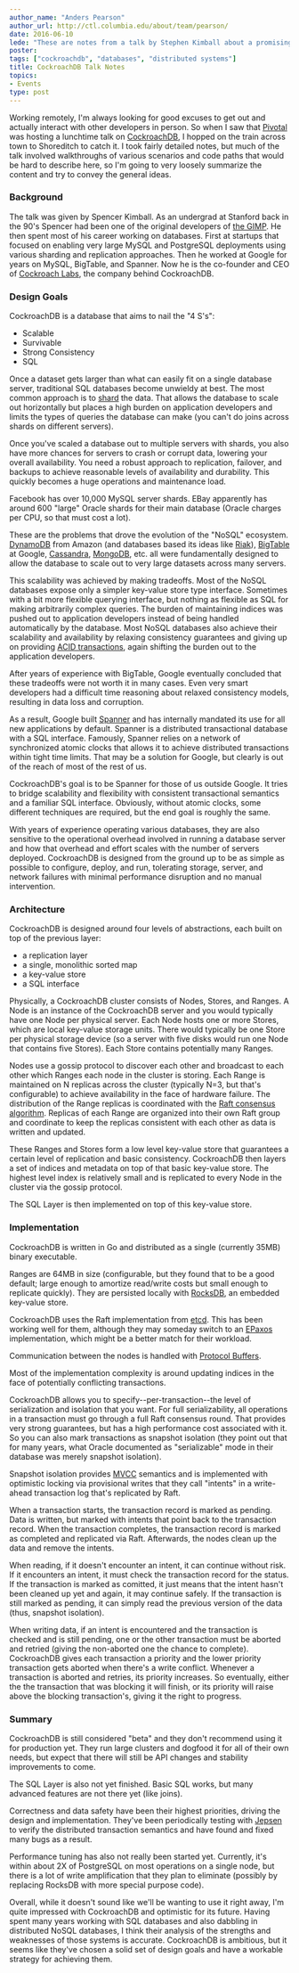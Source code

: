 ```yaml
---
author_name: "Anders Pearson"
author_url: http://ctl.columbia.edu/about/team/pearson/
date: 2016-06-10
lede: "These are notes from a talk by Stephen Kimball about a promising new open source database. While ambitious in its priorities, it seems like CockroachDS developers have chosen a solid set of design goals and have a workable strategy for achieving them."
poster:
tags: ["cockroachdb", "databases", "distributed systems"]
title: CockroachDB Talk Notes
topics:
- Events
type: post
---
```


Working remotely, I'm always looking for good excuses to get out and
actually interact with other developers in person. So when I saw that
[Pivotal](http://pivotal.io/) was hosting a lunchtime talk on
[CockroachDB](https://www.cockroachlabs.com/), I hopped on the train
across town to Shoreditch to catch it. I took fairly detailed notes,
but much of the talk involved walkthroughs of various scenarios and
code paths that would be hard to describe here, so I'm going to very
loosely summarize the content and try to convey the general ideas.

### Background

The talk was given by Spencer Kimball. As an undergrad at Stanford
back in the 90's Spencer had been one of the original developers of
[the GIMP](https://www.gimp.org/). He then spent most of his career
working on databases. First at startups that focused on enabling very
large MySQL and PostgreSQL deployments using various sharding and
replication approaches. Then he worked at Google for years on MySQL,
BigTable, and Spanner. Now he is the co-founder and CEO of
[Cockroach Labs](https://www.cockroachlabs.com/), the company behind
CockroachDB.

### Design Goals

CockroachDB is a database that aims to nail the "4 S's":

* Scalable
* Survivable
* Strong Consistency
* SQL

Once a dataset gets larger than what can easily fit on a single
database server, traditional SQL databases become unwieldy at
best. The most common approach is to
[shard](https://en.wikipedia.org/wiki/Shard_\(database_architecture\))
the data. That allows the database to scale out horizontally but
places a high burden on application developers and limits the types of
queries the database can make (you can't do joins across shards on
different servers).

Once you've scaled a database out to multiple servers with shards, you
also have more chances for servers to crash or corrupt data, lowering
your overall availability. You need a robust approach to replication,
failover, and backups to achieve reasonable levels of availability and
durability. This quickly becomes a huge operations and maintenance
load.

Facebook has over 10,000 MySQL server shards. EBay apparently has
around 600 "large" Oracle shards for their main database (Oracle
charges per CPU, so that must cost a lot).

These are the problems that drove the evolution of the "NoSQL"
ecosystem. [DynamoDB](https://aws.amazon.com/dynamodb/) from Amazon
(and databases based its ideas like
[Riak](http://basho.com/products/)),
[BigTable](https://cloud.google.com/bigtable/) at Google,
[Cassandra](http://cassandra.apache.org/),
[MongoDB](https://www.mongodb.com/), etc. all were fundamentally
designed to allow the database to scale out to very large datasets
across many servers.

This scalability was achieved by making tradeoffs. Most of the NoSQL
databases expose only a simpler key-value store type
interface. Sometimes with a bit more flexible querying interface, but
nothing as flexible as SQL for making arbitrarily complex queries. The
burden of maintaining indices was pushed out to application developers
instead of being handled automatically by the database. Most NoSQL
databases also achieve their scalability and availability by relaxing
consistency guarantees and giving up on providing
[ACID transactions](https://en.wikipedia.org/wiki/ACID), again
shifting the burden out to the application developers.

After years of experience with BigTable, Google eventually concluded
that these tradeoffs were not worth it in many cases. Even very smart
developers had a difficult time reasoning about relaxed consistency
models, resulting in data loss and corruption.

As a result, Google built
[Spanner](http://research.google.com/archive/spanner.html) and has
internally mandated its use for all new applications by
default. Spanner is a distributed transactional database with a SQL
interface. Famously, Spanner relies on a network of synchronized
atomic clocks that allows it to achieve distributed transactions
within tight time limits. That may be a solution for Google, but
clearly is out of the reach of most of the rest of us.

CockroachDB's goal is to be Spanner for those of us outside Google. It
tries to bridge scalability and flexibility with consistent
transactional semantics and a familiar SQL interface. Obviously,
without atomic clocks, some different techniques are required, but the
end goal is roughly the same.

With years of experience operating various databases, they are also
sensitive to the operational overhead involved in running a database
server and how that overhead and effort scales with the number of
servers deployed. CockroachDB is designed from the ground up to be as
simple as possible to configure, deploy, and run, tolerating storage,
server, and network failures with minimal performance disruption and
no manual intervention.

### Architecture

CockroachDB is designed around four levels of abstractions, each built
on top of the previous layer:

* a replication layer
* a single, monolithic sorted map
* a key-value store
* a SQL interface

Physically, a CockroachDB cluster consists of Nodes, Stores, and
Ranges. A Node is an instance of the CockroachDB server and you would
typically have one Node per physical server. Each Node hosts one or
more Stores, which are local key-value storage units. There would
typically be one Store per physical storage device (so a server with
five disks would run one Node that contains five Stores). Each Store
contains potentially many Ranges.

Nodes use a gossip protocol to discover each other and broadcast to
each other which Ranges each node in the cluster is storing. Each
Range is maintained on N replicas across the cluster (typically N=3,
but that's configurable) to achieve availability in the face of
hardware failure. The distribution of the Range replicas is
coordinated with the
[Raft consensus algorithm](https://raftconsensus.github.io/). Replicas
of each Range are organized into their own Raft group and coordinate
to keep the replicas consistent with each other as data is written and
updated.

These Ranges and Stores form a low level key-value store that
guarantees a certain level of replication and basic
consistency. CockroachDB then layers a set of indices and metadata on
top of that basic key-value store. The highest level index is
relatively small and is replicated to every Node in the cluster via
the gossip protocol.

The SQL Layer is then implemented on top of this key-value store.

### Implementation

CockroachDB is written in Go and distributed as a single (currently
35MB) binary executable.

Ranges are 64MB in size (configurable, but they found that to be a
good default; large enough to amortize read/write costs but small enough
to replicate quickly). They are persisted locally with
[RocksDB](http://rocksdb.org/), an embedded key-value store.

CockroachDB uses the Raft implementation from
[etcd](https://github.com/coreos/etcd). This has been working well for
them, although they may someday switch to an
[EPaxos](http://dsrg.pdos.csail.mit.edu/2014/01/10/epaxos/)
implementation, which might be a better match for their workload.

Communication between the nodes is handled with
[Protocol Buffers](https://developers.google.com/protocol-buffers/).

Most of the implementation complexity is around updating indices in
the face of potentially conflicting transactions.

CockroachDB allows you to specify--per-transaction--the level of
serialization and isolation that you want. For full serializability,
all operations in a transaction must go through a full Raft consensus
round. That provides very strong guarantees, but has a high
performance cost associated with it. So you can also mark transactions
as snapshot isolation (they point out that for many years, what Oracle
documented as "serializable" mode in their database was merely
snapshot isolation).

Snapshot isolation provides
[MVCC](https://en.wikipedia.org/wiki/Multiversion_concurrency_control)
semantics and is implemented with optimistic locking via provisional
writes that they call "intents" in a write-ahead transaction log
that's replicated by Raft.

When a transaction starts, the transaction record is marked as
pending. Data is written, but marked with intents that point back to
the transaction record. When the transaction completes, the
transaction record is marked as completed and replicated via
Raft. Afterwards, the nodes clean up the data and remove the intents.

When reading, if it doesn't encounter an intent, it can continue
without risk. If it encounters an intent, it must check the
transaction record for the status. If the transaction is marked as
comitted, it just means that the intent hasn't been cleaned up yet and
again, it may continue safely. If the transaction is still marked as
pending, it can simply read the previous version of the data (thus,
snapshot isolation).

When writing data, if an intent is encountered and the transaction is
checked and is still pending, one or the other transaction must be
aborted and retried (giving the non-aborted one the chance to
complete). CockroachDB gives each transaction a priority and the lower
priority transaction gets aborted when there's a write
conflict. Whenever a transaction is aborted and retries, its priority
increases. So eventually, either the the transaction that was blocking
it will finish, or its priority will raise above the blocking
transaction's, giving it the right to progress.

### Summary

CockroachDB is still considered "beta" and they don't recommend using
it for production yet. They run large clusters and dogfood it for all
of their own needs, but expect that there will still be API changes
and stability improvements to come.

The SQL Layer is also not yet finished. Basic SQL works, but many
advanced features are not there yet (like joins).

Correctness and data safety have been their highest priorities,
driving the design and implementation. They've been periodically
testing with [Jepsen](http://jepsen.io/) to verify the distributed
transaction semantics and have found and fixed many bugs as a result.

Performance tuning has also not really been started yet. Currently,
it's within about 2X of PostgreSQL on most operations on a single
node, but there is a lot of write amplification that they plan to
eliminate (possibly by replacing RocksDB with more special purpose
code).

Overall, while it doesn't sound like we'll be wanting to use it right
away, I'm quite impressed with CockroachDB and optimistic for its
future. Having spent many years working with SQL databases and also
dabbling in distributed NoSQL databases, I think their analysis of the
strengths and weaknesses of those systems is accurate. CockroachDB is
ambitious, but it seems like they've chosen a solid set of design
goals and have a workable strategy for achieving them.
